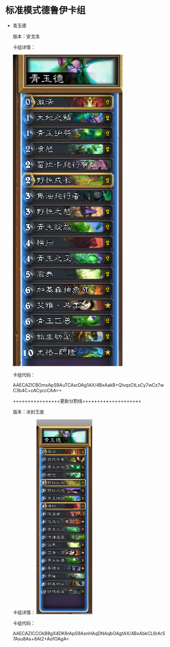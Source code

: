 # 标准模式德鲁伊卡组

- 青玉德

  版本：安戈洛

  卡组详情：

  ![jade_druid](screenshot/jade_druid.png)

  卡组代码：

  AAECAZICBOmsApS9AuTCAsrDAg1AX/4BxAakB+QIvqsCtLsCy7wCz7wC3b4C+cACyccCAA==

  ++++++++++++++++更新分割线++++++++++++++++++++

  版本：冰封王座

  卡组详情：
  ![jade_druid_ice](screenshot/jade_druid_ice.png)

  卡组代码：

  AAECAZICCOkB8gX4DK6rApS9AsnHAqDNAqbOAgtAX/4BxAbkCL6rArS7Asu8As+8At2+AofOAgA=

